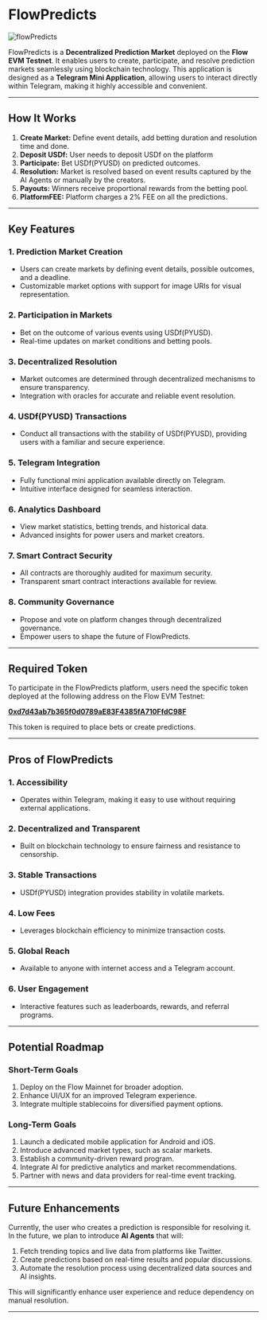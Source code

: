 # FlowPredicts
![flowPredicts](https://github.com/user-attachments/assets/21b93f6d-830c-41be-a91c-e30fc531c05a)

FlowPredicts is a **Decentralized Prediction Market** deployed on the **Flow EVM Testnet**. It enables users to create, participate, and resolve prediction markets seamlessly using blockchain technology. This application is designed as a **Telegram Mini Application**, allowing users to interact directly within Telegram, making it highly accessible and convenient.

---

## How It Works

1. **Create Market:** Define event details, add betting duration and resolution time and done.
2. **Deposit USDf:** User needs to deposit USDf on the platform
3. **Participate:** Bet USDf(PYUSD) on predicted outcomes.
4. **Resolution:** Market is resolved based on event results captured by the AI Agents or manually by the creators.
5. **Payouts:** Winners receive proportional rewards from the betting pool.
6. **PlatformFEE:** Platform charges a 2% FEE on all the predictions.

---

## Key Features

### 1. **Prediction Market Creation**
   - Users can create markets by defining event details, possible outcomes, and a deadline.
   - Customizable market options with support for image URIs for visual representation.

### 2. **Participation in Markets**
   - Bet on the outcome of various events using USDf(PYUSD).
   - Real-time updates on market conditions and betting pools.

### 3. **Decentralized Resolution**
   - Market outcomes are determined through decentralized mechanisms to ensure transparency.
   - Integration with oracles for accurate and reliable event resolution.

### 4. **USDf(PYUSD) Transactions**
   - Conduct all transactions with the stability of USDf(PYUSD), providing users with a familiar and secure experience.

### 5. **Telegram Integration**
   - Fully functional mini application available directly on Telegram.
   - Intuitive interface designed for seamless interaction.

### 6. **Analytics Dashboard**
   - View market statistics, betting trends, and historical data.
   - Advanced insights for power users and market creators.

### 7. **Smart Contract Security**
   - All contracts are thoroughly audited for maximum security.
   - Transparent smart contract interactions available for review.

### 8. **Community Governance**
   - Propose and vote on platform changes through decentralized governance.
   - Empower users to shape the future of FlowPredicts.

---

## Required Token

To participate in the FlowPredicts platform, users need the specific token deployed at the following address on the Flow EVM Testnet:

**[0xd7d43ab7b365f0d0789aE83F4385fA710FfdC98F](https://evm-testnet.flowscan.io/address/0xd7d43ab7b365f0d0789aE83F4385fA710FfdC98F)**

This token is required to place bets or create predictions.

---

## Pros of FlowPredicts

### 1. **Accessibility**
   - Operates within Telegram, making it easy to use without requiring external applications.

### 2. **Decentralized and Transparent**
   - Built on blockchain technology to ensure fairness and resistance to censorship.

### 3. **Stable Transactions**
   - USDf(PYUSD) integration provides stability in volatile markets.

### 4. **Low Fees**
   - Leverages blockchain efficiency to minimize transaction costs.

### 5. **Global Reach**
   - Available to anyone with internet access and a Telegram account.

### 6. **User Engagement**
   - Interactive features such as leaderboards, rewards, and referral programs.

---

## Potential Roadmap

### Short-Term Goals
1. Deploy on the Flow Mainnet for broader adoption.
2. Enhance UI/UX for an improved Telegram experience.
3. Integrate multiple stablecoins for diversified payment options.

### Long-Term Goals
1. Launch a dedicated mobile application for Android and iOS.
2. Introduce advanced market types, such as scalar markets.
3. Establish a community-driven reward program.
4. Integrate AI for predictive analytics and market recommendations.
5. Partner with news and data providers for real-time event tracking.

---

## Future Enhancements

Currently, the user who creates a prediction is responsible for resolving it. In the future, we plan to introduce **AI Agents** that will:

1. Fetch trending topics and live data from platforms like Twitter.
2. Create predictions based on real-time results and popular discussions.
3. Automate the resolution process using decentralized data sources and AI insights.

This will significantly enhance user experience and reduce dependency on manual resolution.

---



